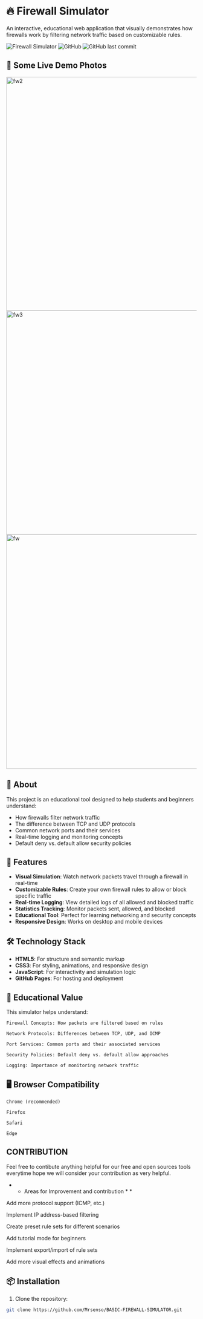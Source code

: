 # 🔥 Firewall Simulator

An interactive, educational web application that visually demonstrates how firewalls work by filtering network traffic based on customizable rules.

![Firewall Simulator](https://img.shields.io/badge/Status-Active-success)
![GitHub](https://img.shields.io/github/license/Mrsenso/BASIC-FIREWALL-SIMULATOR)
![GitHub last commit](https://img.shields.io/github/last-commit/Mrsenso/BASIC-FIREWALL-SIMULATOR)

## 🌟 Some Live Demo Photos 
<img width="1343" height="618" alt="fw2" src="https://github.com/user-attachments/assets/b26acd48-ac56-49a4-a948-4ed5baeeb423" />

<img width="1322" height="591" alt="fw3" src="https://github.com/user-attachments/assets/09cafd7f-ff89-4921-996b-32a86b443c06" />

<img width="1344" height="620" alt="fw" src="https://github.com/user-attachments/assets/7298451b-bf22-4d1c-bcdb-0c92704967ed" />





## 📖 About

This project is an educational tool designed to help students and beginners understand:
- How firewalls filter network traffic
- The difference between TCP and UDP protocols
- Common network ports and their services
- Real-time logging and monitoring concepts
- Default deny vs. default allow security policies

## 🚀 Features

- **Visual Simulation**: Watch network packets travel through a firewall in real-time
- **Customizable Rules**: Create your own firewall rules to allow or block specific traffic
- **Real-time Logging**: View detailed logs of all allowed and blocked traffic
- **Statistics Tracking**: Monitor packets sent, allowed, and blocked
- **Educational Tool**: Perfect for learning networking and security concepts
- **Responsive Design**: Works on desktop and mobile devices

## 🛠️ Technology Stack

- **HTML5**: For structure and semantic markup
- **CSS3**: For styling, animations, and responsive design
- **JavaScript**: For interactivity and simulation logic
- **GitHub Pages**: For hosting and deployment


##  🧪 Educational Value

This simulator helps understand:

    Firewall Concepts: How packets are filtered based on rules

    Network Protocols: Differences between TCP, UDP, and ICMP

    Port Services: Common ports and their associated services

    Security Policies: Default deny vs. default allow approaches

    Logging: Importance of monitoring network traffic

##  🖥️ Browser Compatibility

    Chrome (recommended)

    Firefox

    Safari

    Edge



##  CONTRIBUTION


  Feel free to contibute anything helpful for our free and open sources tools everytime hope we will consider your contribution as  very helpful.

 * * Areas for Improvement and contribution * * 

 Add more protocol support (ICMP, etc.)

 Implement IP address-based filtering

 Create preset rule sets for different scenarios

 Add tutorial mode for beginners

 Implement export/import of rule sets

Add more visual effects and animations

## 📦 Installation

1. Clone the repository:
```bash
git clone https://github.com/Mrsenso/BASIC-FIREWALL-SIMULATOR.git
